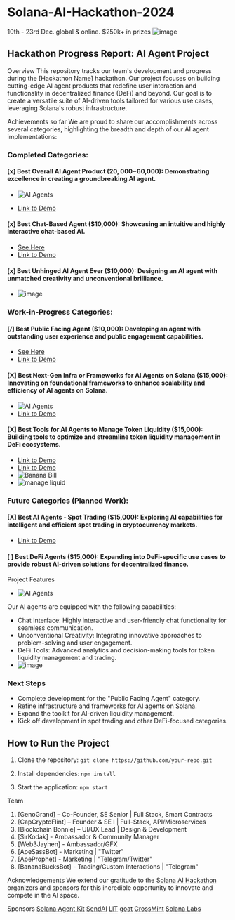 # Solana-AI-Hackathon-2024
10th - 23rd Dec. global &amp; online. $250k+ in prizes
![image](https://github.com/apeoutmeme/Solana-AI-Hackathon-2024/blob/7c575c348a12740ec8934270bee9d322974de56f/Hackathon-2025-Solana-assets/hackathon.png?raw=true)

## Hackathon Progress Report: AI Agent Project
Overview
This repository tracks our team's development and progress during the [Hackathon Name] hackathon. Our project focuses on building cutting-edge AI agent products that redefine user interaction and functionality in decentralized finance (DeFi) and beyond. Our goal is to create a versatile suite of AI-driven tools tailored for various use cases, leveraging Solana's robust infrastructure.

Achievements so far
We are proud to share our accomplishments across several categories, highlighting the breadth and depth of our AI agent implementations:

### Completed Categories:
#### [x] Best Overall AI Agent Product ($20,000-$60,000): Demonstrating excellence in creating a groundbreaking AI agent.
- ![AI Agents](https://github.com/apeoutmeme/resources/blob/main/assets/Hackathon-2025-Solana-assets/AIAgents.png?raw=true)

- [Link to Demo](https://youtu.be/5nlNK3FHvws)

#### [x] Best Chat-Based Agent ($10,000): Showcasing an intuitive and highly interactive chat-based AI.

- [See Here](https://github.com/apeoutmeme/Solana-AI-Hackathon-2024/blob/main/ApeDefiNavigator.md)
- [Link to Demo](https://youtu.be/5nlNK3FHvws)

#### [x] Best Unhinged AI Agent Ever ($10,000): Designing an AI agent with unmatched creativity and unconventional brilliance.
- ![image](https://github.com/apeoutmeme/Solana-AI-Hackathon-2024/blob/7c575c348a12740ec8934270bee9d322974de56f/Hackathon-2025-Solana-assets/apeSass.png?raw=true)

### Work-in-Progress Categories:
#### [/] Best Public Facing Agent ($10,000): Developing an agent with outstanding user experience and public engagement capabilities.

- [See Here](https://github.com/apeoutmeme/Solana-AI-Hackathon-2024/blob/main/ApeDefiNavigator.md)
- [Link to Demo](https://youtube.com/shorts/8P6By6ho9YU?feature=share)

#### [X] Best Next-Gen Infra or Frameworks for AI Agents on Solana ($15,000): Innovating on foundational frameworks to enhance scalability and efficiency of AI agents on Solana.
- ![AI Agents](https://github.com/apeoutmeme/resources/blob/main/assets/Hackathon-2025-Solana-assets/apemind1.png?raw=true)
- [Link to Demo](https://youtube.com/shorts/8P6By6ho9YU?feature=share)


#### [X] Best Tools for AI Agents to Manage Token Liquidity ($15,000): Building tools to optimize and streamline token liquidity management in DeFi ecosystems.
- [Link to Demo](https://youtube.com/shorts/6oPZoRMNzk4?feature=share)
- [Link to Demo](https://youtube.com/shorts/6UoK2ZHq78M?feature=share)
- ![Banana Bill](https://github.com/apeoutmeme/resources/blob/main/assets/Hackathon-2025-Solana-assets/bb.png?raw=true)
- ![manage liquid](https://github.com/apeoutmeme/resources/blob/main/assets/Hackathon-2025-Solana-assets/manageliquid.png?raw=true)

### Future Categories (Planned Work):
#### [X] Best AI Agents - Spot Trading ($15,000): Exploring AI capabilities for intelligent and efficient spot trading in cryptocurrency markets.
- [Link to Demo](https://youtube.com/shorts/pLLQ42dHaHs?feature=share)


#### [ ] Best DeFi Agents ($15,000): Expanding into DeFi-specific use cases to provide robust AI-driven solutions for decentralized finance.
Project Features
- ![AI Agents](https://github.com/apeoutmeme/resources/blob/main/assets/Hackathon-2025-Solana-assets/auto-tp.png?raw=true)


Our AI agents are equipped with the following capabilities:

- Chat Interface: Highly interactive and user-friendly chat functionality for seamless communication.
- Unconventional Creativity: Integrating innovative approaches to problem-solving and user engagement.
- DeFi Tools: Advanced analytics and decision-making tools for token liquidity management and trading.
- ![image](https://github.com/apeoutmeme/resources/blob/main/assets/Hackathon-2025-Solana-assets/code-snip.png?raw=true)

### Next Steps
- Complete development for the "Public Facing Agent" category.
- Refine infrastructure and frameworks for AI agents on Solana.
- Expand the toolkit for AI-driven liquidity management.
- Kick off development in spot trading and other DeFi-focused categories.



## How to Run the Project
1. Clone the repository:
`git clone https://github.com/your-repo.git`

2. Install dependencies:
`npm install`

3. Start the application:
`npm start`

Team
1. [GenoGrand] – Co-Founder, SE Senior | Full Stack, Smart Contracts
2. [CapCryptoFlint] – Founder & SE I | Full-Stack, API/Microservices
3. [Blockchain Bonnie] – UI/UX Lead | Design & Development
4. [SirKodak] - Ambassador & Community Manager
5. [Web3Jayhen] - Ambassador/GFX
6. [ApeSassBot] - Marketing | "Twitter"
7. [ApeProphet] - Marketing | "Telegram/Twitter"
8. [BananaBucksBot] - Trading/Custom Interactions | "Telegram"

Acknowledgements
We extend our gratitude to the [Solana AI Hackathon](https://github.com/sendaifun) organizers and sponsors for this incredible opportunity to innovate and compete in the AI space.

Sponsors 
[Solana Agent Kit](https://github.com/sendaifun/solana-agent-kit)
[SendAI](https://github.com/sendaifun)
[LIT](https://github.com/LIT-Protocol)
[goat](https://github.com/goat-sdk)
[CrossMint](https://github.com/Crossmint/crossmint-sdk)
[Solana Labs](https://github.com/solana-labs/solana)

